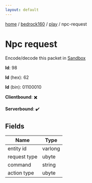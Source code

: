 ```yaml
---
layout: default
---
```


[home](/)  /  [bedrock160](/protocol/bedrock160)  /  [play](/protocol/bedrock160/play)  /  npc-request

# Npc request

Encode/decode this packet in [Sandbox](../../../sandbox/bedrock160#Play.NpcRequest)

**Id**: 98

**Id** (hex): 62

**Id** (bin): 01100010

**Clientbound**: ✖️

**Serverbound**: ✔️

## Fields

Name | Type
---|---
entity id | varlong
request type | ubyte
command | string
action type | ubyte
